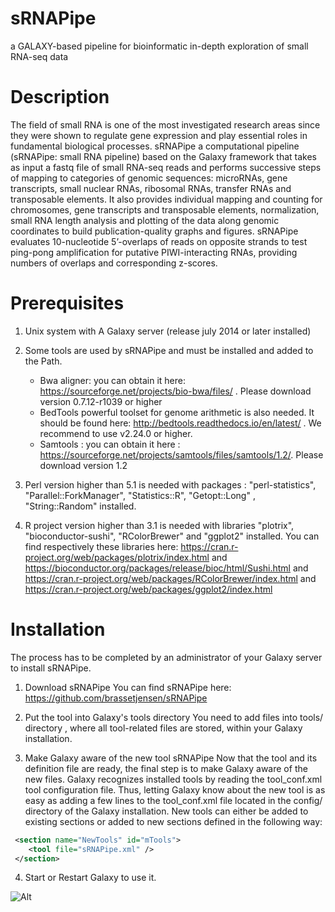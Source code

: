 # sRNAPipe
a GALAXY-based pipeline for bioinformatic in-depth exploration of small RNA-seq data

Description
=============

The field of small RNA is one of the most investigated research areas since they were shown to regulate gene expression and play essential roles in fundamental biological processes.
sRNAPipe  a computational pipeline (sRNAPipe: small RNA pipeline) based on the Galaxy framework that takes as input a fastq file of small RNA-seq reads and performs successive steps of mapping to categories of genomic sequences: microRNAs, gene transcripts, small nuclear RNAs, ribosomal RNAs, transfer RNAs and transposable elements. It also provides individual mapping and counting for chromosomes, gene transcripts and transposable elements, normalization, small RNA length analysis and plotting of the data along genomic coordinates to build publication-quality graphs and figures. sRNAPipe evaluates 10-nucleotide 5’-overlaps of reads on opposite strands to test ping-pong amplification for putative PIWI-interacting RNAs, providing numbers of overlaps and corresponding z-scores.



Prerequisites
=============

1. Unix system with A Galaxy server (release july 2014 or later installed)

2. Some tools are used by sRNAPipe and must be installed and added to the Path.

	* Bwa aligner: you can obtain it here: https://sourceforge.net/projects/bio-bwa/files/ . Please download version  0.7.12-r1039 or higher
	* BedTools powerful toolset for genome arithmetic is also needed. It should be found here: http://bedtools.readthedocs.io/en/latest/ . We recommend to use v2.24.0 or higher.
	* Samtools : you can obtain it here :  https://sourceforge.net/projects/samtools/files/samtools/1.2/. Please download version 1.2

3. Perl version higher than 5.1 is needed with packages : "perl-statistics", "Parallel::ForkManager", "Statistics::R", "Getopt::Long" , "String::Random" installed.

4. R project version higher than 3.1 is needed with libraries "plotrix", "bioconductor-sushi", "RColorBrewer" and "ggplot2"  installed. You can find respectively these libraries here: https://cran.r-project.org/web/packages/plotrix/index.html and https://bioconductor.org/packages/release/bioc/html/Sushi.html and https://cran.r-project.org/web/packages/RColorBrewer/index.html and https://cran.r-project.org/web/packages/ggplot2/index.html

Installation
=============

The process has to be completed by an administrator of your Galaxy server to install sRNAPipe.

1. Download sRNAPipe
You can find sRNAPipe here: https://github.com/brassetjensen/sRNAPipe

2. Put the tool into Galaxy's tools directory
You need to add files into tools/ directory , where all tool-related files are stored, within your Galaxy installation.

3. Make Galaxy aware of the new tool sRNAPipe
Now that the tool and its definition file are ready, the final step is to make Galaxy aware of the new files.
Galaxy recognizes installed tools by reading the tool_conf.xml tool configuration file. Thus, letting Galaxy know about the new tool is as easy as adding a few lines to the tool_conf.xml file located in the config/ directory of the Galaxy installation. New tools can either be added to existing sections or added to new sections defined in the following way:

```xml
 <section name="NewTools" id="mTools">
    <tool file="sRNAPipe.xml" />
 </section>
```

 4. Start or Restart Galaxy to use it.
 
 ![Alt]("sRNAPipe_User_Manual.pdf")
